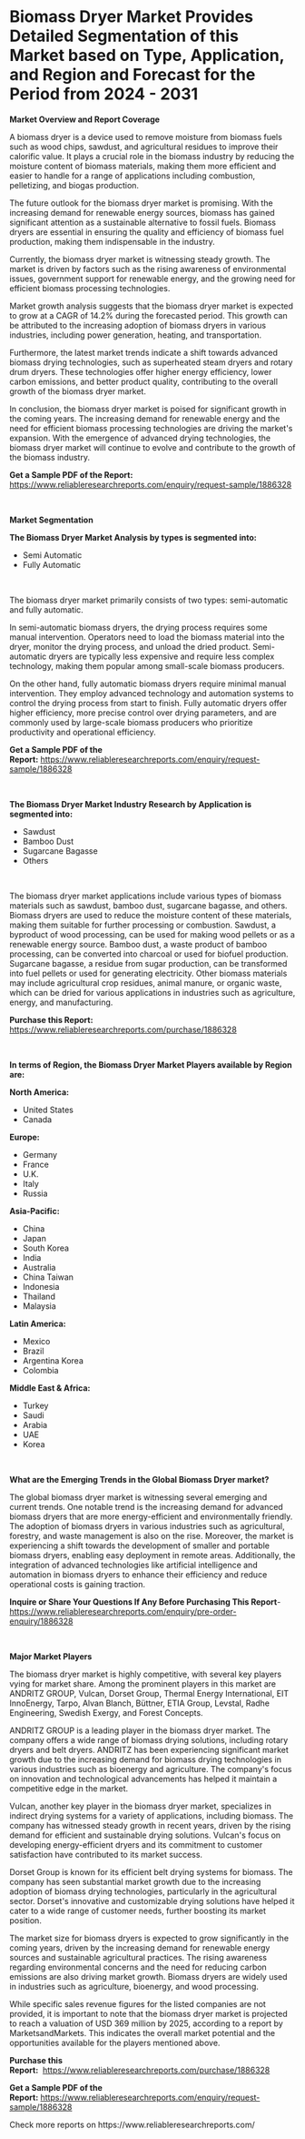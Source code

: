 <p><h1>Biomass Dryer Market Provides Detailed Segmentation of this Market based on Type, Application, and Region and Forecast for the Period from 2024 - 2031</h1></p><p><strong>Market Overview and Report Coverage</strong></p>
<p><p>A biomass dryer is a device used to remove moisture from biomass fuels such as wood chips, sawdust, and agricultural residues to improve their calorific value. It plays a crucial role in the biomass industry by reducing the moisture content of biomass materials, making them more efficient and easier to handle for a range of applications including combustion, pelletizing, and biogas production.</p><p>The future outlook for the biomass dryer market is promising. With the increasing demand for renewable energy sources, biomass has gained significant attention as a sustainable alternative to fossil fuels. Biomass dryers are essential in ensuring the quality and efficiency of biomass fuel production, making them indispensable in the industry.</p><p>Currently, the biomass dryer market is witnessing steady growth. The market is driven by factors such as the rising awareness of environmental issues, government support for renewable energy, and the growing need for efficient biomass processing technologies.</p><p>Market growth analysis suggests that the biomass dryer market is expected to grow at a CAGR of 14.2% during the forecasted period. This growth can be attributed to the increasing adoption of biomass dryers in various industries, including power generation, heating, and transportation.</p><p>Furthermore, the latest market trends indicate a shift towards advanced biomass drying technologies, such as superheated steam dryers and rotary drum dryers. These technologies offer higher energy efficiency, lower carbon emissions, and better product quality, contributing to the overall growth of the biomass dryer market.</p><p>In conclusion, the biomass dryer market is poised for significant growth in the coming years. The increasing demand for renewable energy and the need for efficient biomass processing technologies are driving the market's expansion. With the emergence of advanced drying technologies, the biomass dryer market will continue to evolve and contribute to the growth of the biomass industry.</p></p>
<p><strong>Get a Sample PDF of the Report:</strong> <a href="https://www.reliableresearchreports.com/enquiry/request-sample/1886328">https://www.reliableresearchreports.com/enquiry/request-sample/1886328</a></p>
<p>&nbsp;</p>
<p><strong>Market Segmentation</strong></p>
<p><strong>The Biomass Dryer Market Analysis by types is segmented into:</strong></p>
<p><ul><li>Semi Automatic</li><li>Fully Automatic</li></ul></p>
<p>&nbsp;</p>
<p><p>The biomass dryer market primarily consists of two types: semi-automatic and fully automatic. </p><p>In semi-automatic biomass dryers, the drying process requires some manual intervention. Operators need to load the biomass material into the dryer, monitor the drying process, and unload the dried product. Semi-automatic dryers are typically less expensive and require less complex technology, making them popular among small-scale biomass producers. </p><p>On the other hand, fully automatic biomass dryers require minimal manual intervention. They employ advanced technology and automation systems to control the drying process from start to finish. Fully automatic dryers offer higher efficiency, more precise control over drying parameters, and are commonly used by large-scale biomass producers who prioritize productivity and operational efficiency.</p></p>
<p><strong>Get a Sample PDF of the Report:</strong>&nbsp;<a href="https://www.reliableresearchreports.com/enquiry/request-sample/1886328">https://www.reliableresearchreports.com/enquiry/request-sample/1886328</a></p>
<p>&nbsp;</p>
<p><strong>The Biomass Dryer Market Industry Research by Application is segmented into:</strong></p>
<p><ul><li>Sawdust</li><li>Bamboo Dust</li><li>Sugarcane Bagasse</li><li>Others</li></ul></p>
<p>&nbsp;</p>
<p><p>The biomass dryer market applications include various types of biomass materials such as sawdust, bamboo dust, sugarcane bagasse, and others. Biomass dryers are used to reduce the moisture content of these materials, making them suitable for further processing or combustion. Sawdust, a byproduct of wood processing, can be used for making wood pellets or as a renewable energy source. Bamboo dust, a waste product of bamboo processing, can be converted into charcoal or used for biofuel production. Sugarcane bagasse, a residue from sugar production, can be transformed into fuel pellets or used for generating electricity. Other biomass materials may include agricultural crop residues, animal manure, or organic waste, which can be dried for various applications in industries such as agriculture, energy, and manufacturing.</p></p>
<p><strong>Purchase this Report:</strong>&nbsp; <a href="https://www.reliableresearchreports.com/purchase/1886328">https://www.reliableresearchreports.com/purchase/1886328</a></p>
<p>&nbsp;</p>
<p><strong>In terms of Region, the Biomass Dryer Market Players available by Region are:</strong></p>
<p>
    <p> <strong> North America: </strong>
        <ul>
            <li>United States</li>
            <li>Canada</li>
        </ul>
        </p> 
    <p> <strong> Europe: </strong>
        <ul>
            <li>Germany</li>
            <li>France</li>
            <li>U.K.</li>
            <li>Italy</li>
            <li>Russia</li>
        </ul>
        </p> 
    <p> <strong> Asia-Pacific: </strong>
        <ul>
            <li>China</li>
            <li>Japan</li>
            <li>South Korea</li>
            <li>India</li>
            <li>Australia</li>
            <li>China Taiwan</li>
            <li>Indonesia</li>
            <li>Thailand</li>
            <li>Malaysia</li>
        </ul>
        </p> 
    <p> <strong> Latin America: </strong>
        <ul>
            <li>Mexico</li>
            <li>Brazil</li>
            <li>Argentina Korea</li>
            <li>Colombia</li>
        </ul>
        </p> 
    <p> <strong> Middle East & Africa: </strong>
        <ul>
            <li>Turkey</li>
            <li>Saudi</li>
            <li>Arabia</li>
            <li>UAE</li>
            <li>Korea</li>
        </ul>
    </p>
    </p>
<p>&nbsp;</p>
<p><strong>What are the Emerging Trends in the Global Biomass Dryer market?</strong></p>
<p><p>The global biomass dryer market is witnessing several emerging and current trends. One notable trend is the increasing demand for advanced biomass dryers that are more energy-efficient and environmentally friendly. The adoption of biomass dryers in various industries such as agricultural, forestry, and waste management is also on the rise. Moreover, the market is experiencing a shift towards the development of smaller and portable biomass dryers, enabling easy deployment in remote areas. Additionally, the integration of advanced technologies like artificial intelligence and automation in biomass dryers to enhance their efficiency and reduce operational costs is gaining traction.</p></p>
<p><strong>Inquire or Share Your Questions If Any Before Purchasing This Report</strong>- <a href="https://www.reliableresearchreports.com/enquiry/pre-order-enquiry/1886328">https://www.reliableresearchreports.com/enquiry/pre-order-enquiry/1886328</a></p>
<p>&nbsp;</p>
<p><strong>Major Market Players</strong></p>
<p><p>The biomass dryer market is highly competitive, with several key players vying for market share. Among the prominent players in this market are ANDRITZ GROUP, Vulcan, Dorset Group, Thermal Energy International, EIT InnoEnergy, Tarpo, Alvan Blanch, Büttner, ETIA Group, Levstal, Radhe Engineering, Swedish Exergy, and Forest Concepts.</p><p>ANDRITZ GROUP is a leading player in the biomass dryer market. The company offers a wide range of biomass drying solutions, including rotary dryers and belt dryers. ANDRITZ has been experiencing significant market growth due to the increasing demand for biomass drying technologies in various industries such as bioenergy and agriculture. The company's focus on innovation and technological advancements has helped it maintain a competitive edge in the market.</p><p>Vulcan, another key player in the biomass dryer market, specializes in indirect drying systems for a variety of applications, including biomass. The company has witnessed steady growth in recent years, driven by the rising demand for efficient and sustainable drying solutions. Vulcan's focus on developing energy-efficient dryers and its commitment to customer satisfaction have contributed to its market success.</p><p>Dorset Group is known for its efficient belt drying systems for biomass. The company has seen substantial market growth due to the increasing adoption of biomass drying technologies, particularly in the agricultural sector. Dorset's innovative and customizable drying solutions have helped it cater to a wide range of customer needs, further boosting its market position.</p><p>The market size for biomass dryers is expected to grow significantly in the coming years, driven by the increasing demand for renewable energy sources and sustainable agricultural practices. The rising awareness regarding environmental concerns and the need for reducing carbon emissions are also driving market growth. Biomass dryers are widely used in industries such as agriculture, bioenergy, and wood processing.</p><p>While specific sales revenue figures for the listed companies are not provided, it is important to note that the biomass dryer market is projected to reach a valuation of USD 369 million by 2025, according to a report by MarketsandMarkets. This indicates the overall market potential and the opportunities available for the players mentioned above.</p></p>
<p><strong>Purchase this Report:</strong>&nbsp;&nbsp;<a href="https://www.reliableresearchreports.com/purchase/1886328">https://www.reliableresearchreports.com/purchase/1886328</a></p>
<p></p>
<p><strong>Get a Sample PDF of the Report:</strong>&nbsp;<a href="https://www.reliableresearchreports.com/enquiry/request-sample/1886328">https://www.reliableresearchreports.com/enquiry/request-sample/1886328</a></p>
<p>Check more reports on https://www.reliableresearchreports.com/</p>